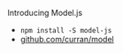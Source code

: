 Introducing Model.js

 * `npm install -S model-js`
 * [github.com/curran/model](https://github.com/curran/model)
